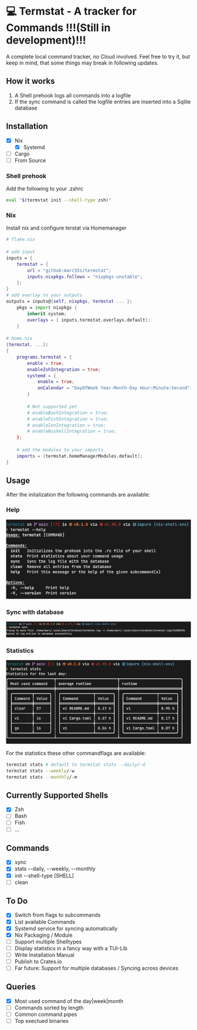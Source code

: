 # 💻 Termstat - A tracker for Commands !!!(Still in development)!!!
A complete local command tracker, no Cloud involved. Feel free to try it, but keep in mind, that some things may break in following updates.

## How it works
1. A Shell prehook logs all commands into a logfile
2. If the sync command is called the logfile entries are inserted into a Sqlite database

## Installation
- [x] Nix
    - [x] Systemd
- [ ] Cargo
- [ ] From Source

### Shell prehook
Add the following to your .zshrc
~~~sh
eval "$(termstat init --shell-type zsh)"
~~~
### Nix
Install nix and configure terstat via Homemanager

```Nix
# flake.nix

# add input
inputs = {
    termstat = {
        url = "github:marc55s/termstat";
        inputs.nixpkgs.follows = "nixpkgs-unstable";
    };
}
# add overlay to your outputs
outputs = inputs@{self, nixpkgs, termstat ... }:
    pkgs = import nixpkgs {
        inherit system;
        overlays = [ inputs.termstat.overlays.default];
    }

# home.nix
{termstat, ...}:
{
    programs.termstat = {
        enable = true;
        enableZshIntegration = true;
        systemd = {
            enable = true;
            onCalendar = "DayOfWeek Year-Month-Day Hour:Minute:Second";  # defaults to daily
        }

        # Not supported yet
        # enableBashIntegration = true;
        # enableFishIntegration = true;
        # enableIonIntegration = true;
        # enableNushellIntegration = true;
    };

    # add the modules to your imports
    imports = [termstat.homeManagerModules.default];
}

```
## Usage
After the initalization the following commands are available:
### Help

![](/screenshots/help_command.png)

### Sync with database

![](/screenshots/sync_command.png)

### Statistics

![](/screenshots/stats_daily.png)

For the statistics these other commandflags are available:
```Bash
termstat stats # default to termstat stats --daily/-d
termstat stats --weekly/-w
termstat stats --monthly/-m
```

## Currently Supported Shells
- [x] Zsh
- [ ] Bash
- [ ] Fish
- [ ] ...

## Commands
- [x] sync
- [x] stats --daily, --weekly, --monthly
- [x] init --shell-type [SHELL]
- [ ] clean

## To Do
- [x] Switch from flags to subcommands
- [x] List available Commands
- [x] Systemd service for syncing automatically
- [x] Nix Packaging / Module
- [ ] Support multiple Shelltypes
- [ ] Display statistics in a fancy way with a TUI-Lib
- [ ] Write Installation Manual
- [ ] Publish to Crates.io
- [ ] Far future: Support for multiple databases / Syncing across devices

## Queries
- [x] Most used command of the day|week|month
- [ ] Commands sorted by length
- [ ] Common command pipes
- [ ] Top exectued binaries
